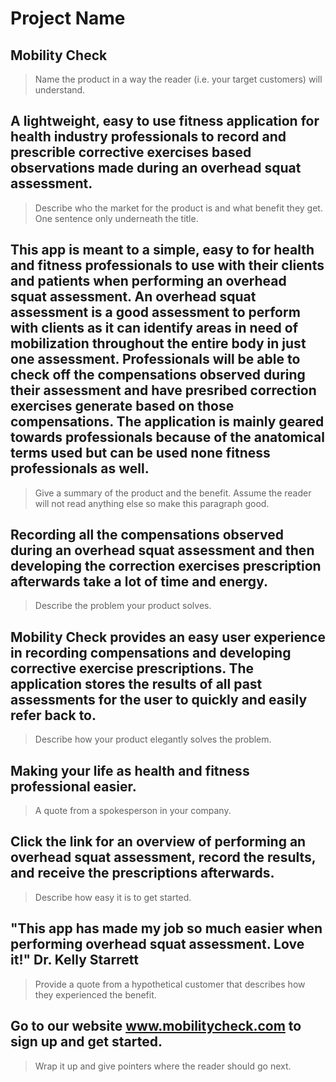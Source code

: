 # Project Name #

<!-- 
> This material was originally posted [here](http://www.quora.com/What-is-Amazons-approach-to-product-development-and-product-management). It is reproduced here for posterities sake.

There is an approach called "working backwards" that is widely used at Amazon. They work backwards from the customer, rather than starting with an idea for a product and trying to bolt customers onto it. While working backwards can be applied to any specific product decision, using this approach is especially important when developing new products or features.

For new initiatives a product manager typically starts by writing an internal press release announcing the finished product. The target audience for the press release is the new/updated product's customers, which can be retail customers or internal users of a tool or technology. Internal press releases are centered around the customer problem, how current solutions (internal or external) fail, and how the new product will blow away existing solutions.

If the benefits listed don't sound very interesting or exciting to customers, then perhaps they're not (and shouldn't be built). Instead, the product manager should keep iterating on the press release until they've come up with benefits that actually sound like benefits. Iterating on a press release is a lot less expensive than iterating on the product itself (and quicker!).

If the press release is more than a page and a half, it is probably too long. Keep it simple. 3-4 sentences for most paragraphs. Cut out the fat. Don't make it into a spec. You can accompany the press release with a FAQ that answers all of the other business or execution questions so the press release can stay focused on what the customer gets. My rule of thumb is that if the press release is hard to write, then the product is probably going to suck. Keep working at it until the outline for each paragraph flows. 

Oh, and I also like to write press-releases in what I call "Oprah-speak" for mainstream consumer products. Imagine you're sitting on Oprah's couch and have just explained the product to her, and then you listen as she explains it to her audience. That's "Oprah-speak", not "Geek-speak".

Once the project moves into development, the press release can be used as a touchstone; a guiding light. The product team can ask themselves, "Are we building what is in the press release?" If they find they're spending time building things that aren't in the press release (overbuilding), they need to ask themselves why. This keeps product development focused on achieving the customer benefits and not building extraneous stuff that takes longer to build, takes resources to maintain, and doesn't provide real customer benefit (at least not enough to warrant inclusion in the press release).
 -->
 
## Mobility Check  ##
  > Name the product in a way the reader (i.e. your target customers) will understand.

## A lightweight, easy to use fitness application for health industry professionals to record and prescrible corrective exercises based observations made during an overhead squat assessment. ##
  > Describe who the market for the product is and what benefit they get. One sentence only underneath the title.

## This app is meant to a simple, easy to for health and fitness professionals to use with their clients and patients when performing an overhead squat assessment. An overhead squat assessment is a good assessment to perform with clients as it can identify areas in need of mobilization throughout the entire body in just one assessment. Professionals will be able to check off the compensations observed during their assessment and have presribed correction exercises generate based on those compensations. The application is mainly geared towards professionals because of the anatomical terms used but can be used none fitness professionals as well. ##
  > Give a summary of the product and the benefit. Assume the reader will not read anything else so make this paragraph good.

## Recording all the compensations observed during an overhead squat assessment and then developing the correction exercises prescription afterwards take a lot of time and energy. ##
  > Describe the problem your product solves.

## Mobility Check provides an easy user experience in recording compensations and developing corrective exercise prescriptions. The application stores the results of all past assessments for the user to quickly and easily refer back to.  ##
  > Describe how your product elegantly solves the problem.

## Making your life as health and fitness professional easier. ##
  > A quote from a spokesperson in your company.

## Click the link for an overview of performing an overhead squat assessment, record the results, and receive the prescriptions afterwards. ##
  > Describe how easy it is to get started.

## "This app has made my job so much easier when performing overhead squat assessment. Love it!" Dr. Kelly Starrett ##
  > Provide a quote from a hypothetical customer that describes how they experienced the benefit.

## Go to our website www.mobilitycheck.com to sign up and get started. ##
  > Wrap it up and give pointers where the reader should go next.
